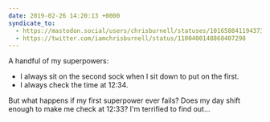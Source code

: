 ```yaml
---
date: 2019-02-26 14:20:13 +0000
syndicate_to:
  - https://mastodon.social/users/chrisburnell/statuses/101658841194373135
  - https://twitter.com/iamchrisburnell/status/1100400148868407298
---
```


A handful of my superpowers:

* I always sit on the second sock when I sit down to put on the first.
* I always check the time at 12:34.

But what happens if my first superpower ever fails? Does my day shift enough to make me check at 12:33? I'm terrified to find out…
